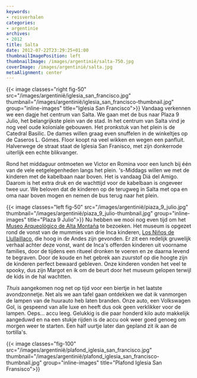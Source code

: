 ```yaml
---
keywords:
- reisverhalen
categories:
- argentinie
archives:
- 2012
title: Salta
date: 2012-07-22T23:29:25+01:00
thumbnailImagePosition: left
thumbnailImage: /images/argentinië/salta-750.jpg
coverImage: /images/argentinië/salta.jpg
metaAlignment: center
---
```


{{< image classes="right fig-50" src="/images/argentinië/iglesia_san_francisco.jpg" thumbnail="/images/argentinië/iglesia_san_francisco-thumbnail.jpg" group="inline-images" title="Iglesia San Francisco">}}
Vandaag verkennen we een dagje het centrum van Salta. We gaan met de bus naar
Plaza 9 Julio, het belangrijkste plein van de stad. In het centrum van Salta
vind je nog veel oude koloniale gebouwen. Het pronkstuk van het plein is de
Catedral Basilic. De dames willen graag even snuffelen in de winkeltjes op de
Caseros L.  Gómes. Floor koopt na veel wikken en wegen een panfluit. Halverwege
de straat staat de Iglesia San Franisco, met zijn donkerrode uiterlijk een
echte blikvanger.

Rond het middaguur ontmoeten we Victor en Romina voor een lunch bij één van de
vele eetgelegenheden langs het plein. 's-Middags willen we met de kinderen met
de kabelbaan naar boven. Het is vandaag <span class="term" title="Dag van de
Vriend">Diá del Amigo</span>. Daarom is het extra druk en de wachttijd voor de
kabelbaan is ongeveer twee uur. We beloven dat de kinderen op de terugweg in
Salta met opa en oma naar boven mogen en nemen de bus terug naar het plein.

{{< image classes="left fig-50" src="/images/argentinië/piaza_9_julio.jpg" thumbnail="/images/argentinië/piaza_9_julio-thumbnail.jpg" group="inline-images" title="Plaza 9 Julio">}}
Nu hebben we mooi nog even tijd om het <a
href="http://maam.culturasalta.gov.ar/index.php?lang=english"
target="_blank">Museo Arqueológico de Alta Montaña</a> te bezoeken. Het museum
is opgezet rond de vonst van de mummies van drie Inca kinderen, <a
href="http://www.youtube.com/watch?v=qvCGSrPFOE4" target="_blank">Los Niños de
Llullaillaco</a>, die <span class="term" title="op 6730 meter">hoog</span> in
de Andes zijn gevonden. Er zit een redelijk gruwelijk verhaal achter deze
vonst, want de Inca's offerden kinderen uit voorname families, door de tijdens
een ritueel dronken te voeren en ze daarna levend te begraven. Door de koude en
het gebrek aan zuurstof op die hoogte zijn de kinderen perfect bewaard
gebleven. Onze kinderen vonden het veel te spooky, dus zijn Margot en ik om de
beurt door het museum gelopen terwijl de kids in de hal wachtten.

<i>Thuis</i> aangekomen nog net op tijd voor een biertje in het laatste
avondzonnetje. Net als we aan tafel gaan ontdekken we dat ik vanmorgen de
lampen van de huurauto heb laten branden. Onze auto, een Volkswagen <span
class="term" title="préhistorisch model Polo">Gol</span>, is gespeend van alle
luxe en heeft dus ook geen verklikker voor de lampen. Oeps... accu leeg.
Gelukkig is die paar honderd kilo auto makkelijk aangeduwd en na een stukje
rijden is de accu ook weer goed genoeg om morgen weer te starten. Een half
uurtje later dan gepland zit ik aan de tortilla's.

{{< image classes="fig-100" src="/images/argentinië/plafond_iglesia_san_francisco.jpg" thumbnail="/images/argentinië/plafond_iglesia_san_francisco-thumbnail.jpg" group="inline-images" title="Plafond Iglesia San Fransisco">}}
